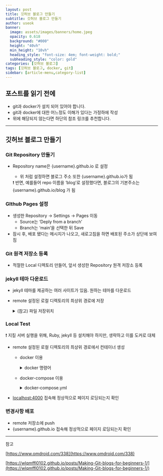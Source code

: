 ```yaml
---
layout: post
title: 깃허브 블로그 만들기
subtitle: 깃허브 블로그 만들기
author: useok
banner:
  image: assets/images/banners/home.jpeg
  opacity: 0.618
  background: "#000"
  height: "40vh"
  min_height: "10vh"
  heading_style: "font-size: 4em; font-weight: bold;"
  subheading_style: "color: gold"
categories: [깃허브 블로그]
tags: [깃허브 블로그, docker, git]
sidebar: [article-menu,category-list] 
---
```


## 포스트를 읽기 전에
- git과 docker가 설치 되어 있어야 합니다.<br>
- git과 docker에 대한 어느정도 이해가 있다는 가정하에 작성<br>
- 위에 해당되지 않는다면 하단의 참조 링크를 추천합니다.


---

## 깃허브 블로그 만들기

### Git Repository 만들기

- Repository name은 {username}.github.io 로 설정
    - 위 처럼 설정하면 블로그 주소 또한 {username}.github.io가 됨
    
    <aside>
    ❗ 반면, 예를들어 repo 이름을 ‘blog’로 설정했다면, 블로그의 기본주소는 {username}.github.io/blog 가 됨
    
    </aside>
    

### GIthub Pages 설정

- 생성한 Repository → Settings → Pages 이동
    - Source는 ‘Deply from a branch’
    - Branch는 ‘main’을 선택한 뒤 Save
- 잠시 후, 배포 됐다는 메시지가 나오고, 새로고침을 하면 배포된 주소가 상단에 보여짐

### Git 원격 저장소 등록

- 적절한 Local 디렉토리 만들어, 앞서 생성한 Repository 원격 저장소 등록

### jekyll 테마 다운로드

- jekyll 테마를 제공하는 여러 사이트가 있음. 원하는 테마를 다운로드
- remote 설정된 로컬 디렉토리의 최상위 경로에 저장
    <details>   
    <summary>(참고) 파일 저장위치</summary>  
    <div markdown="1">    
          
    ![Untitled](/assets/images/postImages/2023-01-15-깃허브 블로그 만들기/Untitled.png)

    </div>
    </details>

        

### Local Test

<aside>
❗ 지킬 서버 실행을 위해, Ruby, jekyll 등 설치해야 하지만, 생략하고 이를 도커로 대체

</aside>

- remote 설정된 로컬 디렉토리의 최상위 경로에서 컨테이너 생성
    - docker 이용
        <details>  
        <summary>docker 명령어</summary>  
        <div markdown="1">    

        `docker run -itd -v $PWD:/srv/jekyll -p 4000:4000 --name gitBlog jekyll/jekyll:4.2.2 jekyll serve --livereload`

        </div>
        </details>

        


    - docker-compose 이용
      <details>
      <summary>docker-compose.yml</summary> 
      <div markdown="1">    
      ```yaml
      version: "3"
      services:
        jekyll:
          container_name: gitBlog
          image: jekyll/jekyll:4.2.2
          ports:
            - 4000:4000
          volumes:
            - $PWD:/srv/jekyll
          command: jekyll serve --livereload
      ```
      `docker-compose up`
      </div>
      </details>
        
        
- [localhost:4000](http://localhost:4000) 접속해 정상적으로 페이지 로딩되는지 확인

### 변경사항 배포

- remote 저장소에 push
- {username}.github.io 접속해 정상적으로 페이지 로딩되는지 확인


---

참고

[https://www.omdroid.com/338](https://www.omdroid.com/338)

[https://wlqmffl0102.github.io/posts/Making-Git-blogs-for-beginners-1/](https://wlqmffl0102.github.io/posts/Making-Git-blogs-for-beginners-1/)